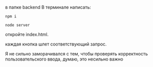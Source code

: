 в папке backend В терминале написать:

`npm i`

 `node server`
 
откройте index.html. 

каждая кнопка шлет соответствующий запрос. 

Я не сильно заморачивался с тем, чтобы проверять корректность пользовательского ввода, думаю, это несильно важно
